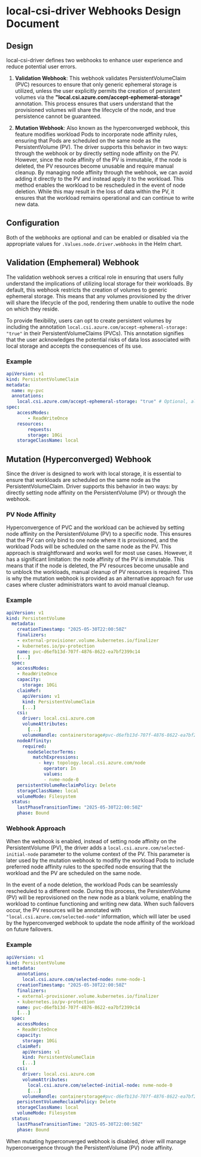 # local-csi-driver Webhooks Design Document

## Design

local-csi-driver defines two webhooks to enhance user experience and reduce
potential user
errors.

1. **Validation Webhook**: This webhook validates PersistentVolumeClaim (PVC)
resources to ensure that only generic ephemeral storage is utilized, unless the
user explicitly permits the creation of persistent volumes via the
**"local.csi.azure.com/accept-ephemeral-storage"** annotation. This process
ensures that users understand that the provisioned volumes will share the
lifecycle of the node, and true persistence cannot be guaranteed.

2. **Mutation Webhook**: Also known as the hyperconverged webhook, this feature
modifies workload Pods to incorporate node affinity rules, ensuring that Pods
are scheduled on the same node as the PersistentVolume (PV). The driver
supports this behavior in two ways: through the webhook or by directly setting
node affinity on the PV. However, since the node affinity of
the PV is immutable, if the node is deleted, the PV resources become unusable
and require manual cleanup. By managing node affinity through the webhook, we
can avoid adding it directly to the PV and instead apply it to the workload.
This method enables the workload to be rescheduled in the event of node
deletion.
While this may result in the loss of data within the PV, it ensures that
the workload remains operational and can continue to write new data.

## Configuration

Both of the webhooks are optional and can be enabled or disabled via the
appropriate values for `.Values.node.driver.webhooks` in the Helm chart.

## Validation (Emphemeral) Webhook

The validation webhook serves a critical role in ensuring that users fully
understand the implications of utilizing local storage for their workloads. By
default, this webhook restricts the creation of volumes to generic ephemeral
storage. This means that any volumes provisioned by the driver will share the
lifecycle of the pod, rendering them unable to outlive the node on which they
reside.

To provide flexibility, users can opt to create persistent volumes by including
the annotation `local.csi.azure.com/accept-ephemeral-storage: "true"` in their
PersistentVolumeClaims (PVCs). This annotation signifies that the user
acknowledges the potential risks of data loss associated with local storage and accepts
the consequences of its use.

### Example

```yaml
apiVersion: v1
kind: PersistentVolumeClaim
metadata:
  name: my-pvc
  annotations:
    local.csi.azure.com/accept-ephemeral-storage: "true" # Optional, allows creation of persistent volumes
spec:
    accessModes:
        - ReadWriteOnce
    resources:
        requests:
        storage: 10Gi
    storageClassName: local
```

## Mutation (Hyperconverged) Webhook

Since the driver is designed to work with local storage, it is essential to
ensure that workloads are scheduled on the same node as the
PersistentVolumeClaim. Driver supports this behavior in two ways: by directly
setting node affinity on the PersistentVolume (PV) or through the webhook.

### PV Node Affinity

Hyperconvergence of PVC and the workload can be achieved by setting node
affinity on the PersistentVolume (PV) to a specific node. This ensures that the
PV can only bind to one node where it is provisioned,
and the workload Pods will be scheduled on the
same node as the PV. This approach is straightforward and works well for most
use cases. However, it has a significant limitation: the node affinity of the PV
is immutable. This means that if the node is deleted, the PV resources become
unusable and to unblock the workloads, manual cleanup of PV resources is
required. This is why the mutation webhook is provided as an alternative
approach for use cases where cluster administrators want to avoid manual
cleanup.

### Example

```yaml
apiVersion: v1
kind: PersistentVolume
  metadata:
    creationTimestamp: "2025-05-30T22:00:50Z"
    finalizers:
    - external-provisioner.volume.kubernetes.io/finalizer
    - kubernetes.io/pv-protection
    name: pvc-d6efb13d-707f-4876-8622-ea7bf2399c14
    [...]
  spec:
    accessModes:
    - ReadWriteOnce
    capacity:
      storage: 10Gi
    claimRef:
      apiVersion: v1
      kind: PersistentVolumeClaim
      [...]
    csi:
      driver: local.csi.azure.com
      volumeAttributes:
        [...]
      volumeHandle: containerstorage#pvc-d6efb13d-707f-4876-8622-ea7bf2399c14
    nodeAffinity:
      required:
        nodeSelectorTerms:
          matchExpressions:
            - key: topology.local.csi.azure.com/node 
              operator: In 
              values:
              - nvme-node-0 
    persistentVolumeReclaimPolicy: Delete
    storageClassName: local
    volumeMode: Filesystem
  status:
    lastPhaseTransitionTime: "2025-05-30T22:00:50Z"
    phase: Bound
 ```

### Webhook Approach

When the webhook is enabled, instead of setting node affinity on the
PersistentVolume (PV), the driver adds a
`local.csi.azure.com/selected-initial-node` parameter to the volume
context of the PV.
This parameter is later used by the mutation webhook to modifiy the workload
Pods
to include preferred node affinity rules to the specifed node ensuring that the
workload and the PV are scheduled on the same node.

In the event of a node deletion, the workload Pods can be seamlessly rescheduled
to a different node. During this process, the PersistentVolume (PV) will be
reprovisioned on the new node as a blank volume, enabling the workload to
continue functioning and writing new data. When such failovers occur, the
PV resources will be annotated with `"local.csi.azure.com/selected-node"`
information, which will later be used by the hyperconverged webhook to update
the node affinity of the workload on future failovers.

### Example

```yaml
apiVersion: v1
kind: PersistentVolume
  metadata:
    annotations:
      local.csi.azure.com/selected-node: nvme-node-1
    creationTimestamp: "2025-05-30T22:00:50Z"
    finalizers:
    - external-provisioner.volume.kubernetes.io/finalizer
    - kubernetes.io/pv-protection
    name: pvc-d6efb13d-707f-4876-8622-ea7bf2399c14
    [...]
  spec:
    accessModes:
    - ReadWriteOnce
    capacity:
      storage: 10Gi
    claimRef:
      apiVersion: v1
      kind: PersistentVolumeClaim
      [...]
    csi:
      driver: local.csi.azure.com
      volumeAttributes:
        local.csi.azure.com/selected-initial-node: nvme-node-0
        [...]
      volumeHandle: containerstorage#pvc-d6efb13d-707f-4876-8622-ea7bf2399c14
    persistentVolumeReclaimPolicy: Delete
    storageClassName: local
    volumeMode: Filesystem
  status:
    lastPhaseTransitionTime: "2025-05-30T22:00:50Z"
    phase: Bound
```

When mutating hyperconverged webhook is disabled, driver will manage
hyperconvergence through the PersistentVolume (PV) node affinity.

